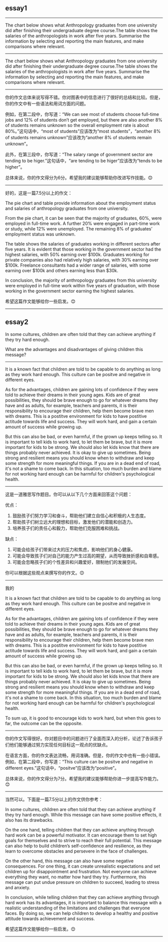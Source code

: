 ## essay1

---

The chart below shows what Anthropology graduates from one university did after finishing their undergraduate degree course.The table shows the salaries of the anthropologists in work after five years. Summarise the information by selecting and reporting the main features, and make comparisons where relevant.

---

The chart below shows what Anthropology graduates from one university did after finishing their undergraduate degree course.The table shows the salaries of the anthropologists in work after five years. Summarise the information by selecting and reporting the main features, and make comparisons where relevant.



---

你的作文总体来说写得不错。你对图表中的信息进行了很好的总结和比较。但是，你的作文中有一些语法和用词方面的问题。

例如，在第二段中，你写道：“We can see most of students choose full-time jobs and 12% of students don’t get employed, but there are also another 8% of students remains unknown so the overall employment rate is about 80%。”这句话中，“most of students”应该改为“most students”，“another 8% of students remains unknown”应该改为“another 8% of students remain unknown”。

此外，在第三段中，你写道：“The salary range of government sector are tending to be higer.”这句话中，“are tending to be higer”应该改为“tends to be higher”。

总体来说，你的作文得分为6分。希望我的建议能够帮助你改进写作技能。😊

---

好的，这是一篇7.5分以上的作文：

The pie chart and table provide information about the employment status and salaries of anthropology graduates from one university.

From the pie chart, it can be seen that the majority of graduates, 60%, were employed in full-time work. A further 20% were engaged in part-time work or study, while 12% were unemployed. The remaining 8% of graduates’ employment status was unknown.

The table shows the salaries of graduates working in different sectors after five years. It is evident that those working in the government sector had the highest salaries, with 50% earning over $100k. Graduates working for private companies also had relatively high salaries, with 30% earning over $100k. Freelance consultants had a wider range of salaries, with some earning over $100k and others earning less than $30k.

In conclusion, the majority of anthropology graduates from this university were employed in full-time work within five years of graduation, with those working in the government sector earning the highest salaries.

希望这篇作文能够给你一些启发。😊

---

## essay2

In some cultures, children are often told that they can achieve anything if they try hard enough.

What are the advantages and disadvantages of giving children this message?

---

It is a known fact that children are told to be capable to do anything as long as they work hard enough. This culture can be positve and negative in different eyes.

As for the advantages, children are gaining lots of confidence if they were told to achieve their dreams in their young ages. Kids are of great possibilities, they should be brave enough to go for whatever dreams they have and as adults, for example, teachers and parents, it is their responsibility to encourage their children, help them become brave men with dreams. This is a postitve environment for kids to have postitive actitude towards life and success. They will work hard, and gain a certain amount of success while growing up.

But this can also be bad, or even harmful, if the grown up keeps telling so. It is important to tell kids to work hard, to let them be brave, but it is more important for kids to be strong. We should also let kids know that there are things probably never achieved. It is okay to give up sometimes. Being strong and resilient means you should know when to withdraw and keep some strength for more meaningful things. If you are in a dead end of road, it's not a shame to come back. In this situation, too much burden and blame for not working hard enough can be harmful for children's psychological health.

---

这是一道雅思写作题目。你可以从以下几个方面来回答这个问题：

优点：
1. 鼓励孩子们努力学习和奋斗，帮助他们建立自信心和积极的人生态度。
2. 帮助孩子们树立远大的理想和目标，激发他们的潜能和创造力。
3. 培养孩子们的责任心和毅力，帮助他们克服困难和挑战。

缺点：
1. 可能会给孩子们带来过大的压力和焦虑，影响他们的身心健康。
2. 可能会导致孩子们对自己的能力产生过高的期望，从而导致挫折感和自卑感。
3. 可能会忽略孩子们的个性差异和兴趣爱好，限制他们的发展空间。

你可以根据这些观点来撰写你的作文。😊

---
我的

It is a known fact that children are told to be capable to do anything as long as they work hard enough. This culture can be positve and negative in different eyes.

As for the advantages, children are gaining lots of confidence if they were told to achieve their dreams in their young ages. Kids are of great possibilities, they should be brave enough to go for whatever dreams they have and as adults, for example, teachers and parents, it is their responsibility to encourage their children, help them become brave men with dreams. This is a postitve environment for kids to have postitive actitude towards life and success. They will work hard, and gain a certain amount of success while growing up.

But this can also be bad, or even harmful, if the grown up keeps telling so. It is important to tell kids to work hard, to let them be brave, but it is more important for kids to be strong. We should also let kids know that there are things probably never achieved. It is okay to give up sometimes. Being strong and resilient means you should know when to withdraw and keep some strength for more meaningful things. If you are in a dead end of road, it's not a shame to come back. In this situation, too much burden and blame for not working hard enough can be harmful for children's psychological health.

To sum up, it is good to encourage kids to work hard, but when this goes to far, the outcome can be the opposite.

---

你的作文写得很好。你对题目中的问题进行了全面而深入的分析，论述了告诉孩子们他们能够通过努力实现任何目标这一观点的优缺点。

在语言方面，你的作文表达流畅，用词准确。但是，你的作文中也有一些小错误。例如，在第二段中，你写道：“This culture can be positve and negative in different eyes.”这句话中，“positve”应该改为“positive”。

总体来说，你的作文得分为7分。希望我的建议能够帮助你进一步提高写作能力。😊

---

当然可以。下面是一篇7.5分以上的作文供你参考：

In some cultures, children are often told that they can achieve anything if they try hard enough. While this message can have some positive effects, it also has its drawbacks.

On the one hand, telling children that they can achieve anything through hard work can be a powerful motivator. It can encourage them to set high goals for themselves and to strive to reach their full potential. This message can also help to build children’s self-confidence and resilience, as they learn to overcome obstacles and persevere in the face of challenges.

On the other hand, this message can also have some negative consequences. For one thing, it can create unrealistic expectations and set children up for disappointment and frustration. Not everyone can achieve everything they want, no matter how hard they try. Furthermore, this message can put undue pressure on children to succeed, leading to stress and anxiety.

In conclusion, while telling children that they can achieve anything through hard work has its advantages, it is important to balance this message with a realistic understanding of the limitations and challenges that everyone faces. By doing so, we can help children to develop a healthy and positive attitude towards achievement and success.

希望这篇作文能够给你一些启发。😊

----
